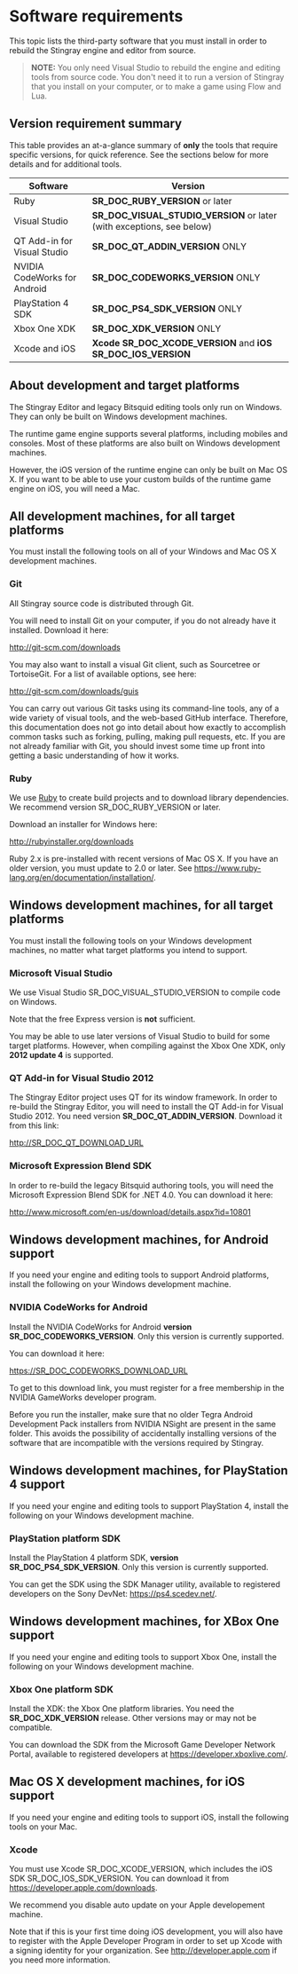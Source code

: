 # Software requirements

This topic lists the third-party software that you must install in order to rebuild the Stingray engine and editor from source.

>	**NOTE:** You only need Visual Studio to rebuild the engine and editing tools from source code. You don't need it to run a version of Stingray that you install on your computer, or to make a game using Flow and Lua.

## Version requirement summary

This table provides an at-a-glance summary of **only** the tools that require specific versions, for quick reference. See the sections below for more details and for additional tools.

Software						|	Version
----------------------------	|	----------------------------------------
Ruby							|	**SR_DOC_RUBY_VERSION** or later
Visual Studio 		 			|	**SR_DOC_VISUAL_STUDIO_VERSION** or later (with exceptions, see below)
QT Add-in for Visual Studio		|	**SR_DOC_QT_ADDIN_VERSION** ONLY
NVIDIA CodeWorks for Android	|	**SR_DOC_CODEWORKS_VERSION** ONLY
PlayStation 4 SDK				|	**SR_DOC_PS4_SDK_VERSION** ONLY
Xbox One XDK					|	**SR_DOC_XDK_VERSION** ONLY
Xcode and iOS					|	**Xcode SR_DOC_XCODE_VERSION** and **iOS SR_DOC_IOS_VERSION**

## About development and target platforms

The Stingray Editor and legacy Bitsquid editing tools only run on Windows. They can only be built on Windows development machines.

The runtime game engine supports several platforms, including mobiles and consoles. Most of these platforms are also built on Windows development machines.

However, the iOS version of the runtime engine can only be built on Mac OS X. If you want to be able to use your custom builds of the runtime game engine on iOS, you will need a Mac.

## All development machines, for all target platforms

You must install the following tools on all of your Windows and Mac OS X development machines.

### Git

All Stingray source code is distributed through Git.

You will need to install Git on your computer, if you do not already have it installed. Download it here:

<http://git-scm.com/downloads>

You may also want to install a visual Git client, such as Sourcetree or TortoiseGit. For a list of available options, see here:

<http://git-scm.com/downloads/guis>

You can carry out various Git tasks using its command-line tools, any of a wide variety of visual tools, and the web-based GitHub interface. Therefore, this documentation does not go into detail about how exactly to accomplish common tasks such as forking, pulling, making pull requests, etc. If you are not already familiar with Git, you should invest some time up front into getting a basic understanding of how it works.

### Ruby

We use [Ruby](https://www.ruby-lang.org/en) to create build projects and to download library dependencies. We recommend version SR_DOC_RUBY_VERSION or later.

Download an installer for Windows here:

<http://rubyinstaller.org/downloads>

Ruby 2.x is pre-installed with recent versions of Mac OS X. If you have an older version, you must update to 2.0 or later. See <https://www.ruby-lang.org/en/documentation/installation/>.

## Windows development machines, for all target platforms

You must install the following tools on your Windows development machines, no matter what target platforms you intend to support.

### Microsoft Visual Studio

We use Visual Studio SR_DOC_VISUAL_STUDIO_VERSION to compile code on Windows.

Note that the free Express version is **not** sufficient.

You may be able to use later versions of Visual Studio to build for some target platforms. However, when compiling against the Xbox One XDK, only **2012 update 4** is supported.

### QT Add-in for Visual Studio 2012

The Stingray Editor project uses QT for its window framework. In order to re-build the Stingray Editor, you will need to install the QT Add-in for Visual Studio 2012. You need version **SR_DOC_QT_ADDIN_VERSION**. Download it from this link:

<http://SR_DOC_QT_DOWNLOAD_URL>

### Microsoft Expression Blend SDK

In order to re-build the legacy Bitsquid authoring tools, you will need the Microsoft Expression Blend SDK for .NET 4.0. You can download it here:

<http://www.microsoft.com/en-us/download/details.aspx?id=10801>

## Windows development machines, for Android support

If you need your engine and editing tools to support Android platforms, install the following on your Windows development machine.

### NVIDIA CodeWorks for Android

Install the NVIDIA CodeWorks for Android **version SR_DOC_CODEWORKS_VERSION**. Only this version is currently supported.

You can download it here:

<https://SR_DOC_CODEWORKS_DOWNLOAD_URL>

To get to this download link, you must register for a free membership in the NVIDIA GameWorks developer program.

Before you run the installer, make sure that no older Tegra Android Development Pack installers from NVIDIA NSight are present in the same folder. This avoids the possibility of accidentally installing versions of the software that are incompatible with the versions required by Stingray.

## Windows development machines, for PlayStation 4 support

If you need your engine and editing tools to support PlayStation 4, install the following on your Windows development machine.

### PlayStation platform SDK

Install the PlayStation 4 platform SDK, **version SR_DOC_PS4_SDK_VERSION**. Only this version is currently supported.

You can get the SDK using the SDK Manager utility, available to registered developers on the Sony DevNet: <https://ps4.scedev.net/>.

## Windows development machines, for XBox One support

If you need your engine and editing tools to support Xbox One, install the following on your Windows development machine.

### Xbox One platform SDK

Install the XDK: the Xbox One platform libraries. You need the **SR_DOC_XDK_VERSION** release. Other versions may or may not be compatible.

You can download the SDK from the Microsoft Game Developer Network Portal, available to registered developers at <https://developer.xboxlive.com/>.

## Mac OS X development machines, for iOS support

If you need your engine and editing tools to support iOS, install the following tools on your Mac.

### Xcode

You must use Xcode SR_DOC_XCODE_VERSION, which includes the iOS SDK SR_DOC_IOS_SDK_VERSION. You can download it from <https://developer.apple.com/downloads>.

We recommend you disable auto update on your Apple developement machine.

Note that if this is your first time doing iOS development, you will also have to register with the Apple Developer Program in order to set up Xcode with a signing identity for your organization. See <http://developer.apple.com> if you need more information.
